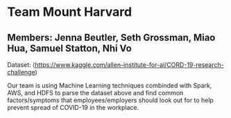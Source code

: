 # Team Mount Harvard
## Members:  Jenna Beutler, Seth Grossman, Miao Hua, Samuel Statton, Nhi Vo

Dataset: (https://www.kaggle.com/allen-institute-for-ai/CORD-19-research-challenge)

Our team is using Machine Learning techniques combinded with Spark, AWS, and HDFS to parse the dataset above and find common factors/symptoms that employees/employers should look out for to help prevent spread of COVID-19 in the workplace.
